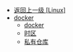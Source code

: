 - [返回上一级 [Linux]](运维/Linux/)
- [docker](运维/Linux/docker/)
  - [docker](运维/Linux/docker/docker.md)
  - [时区](运维/Linux/docker/时区.md)
  - [私有仓库](运维/Linux/docker/私有仓库.md)
